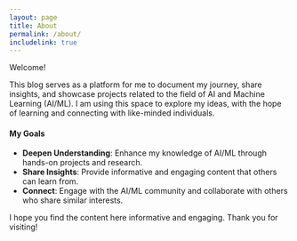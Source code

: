 ```yaml
---
layout: page
title: About
permalink: /about/
includelink: true
---
```


Welcome!

This blog serves as a platform for me to document my journey, share insights, and showcase projects related to the field of AI and Machine Learning (AI/ML). I am using this space to explore my ideas, with the hope of learning and connecting with like-minded individuals.

#### My Goals

- **Deepen Understanding**: Enhance my knowledge of AI/ML through hands-on projects and research.
- **Share Insights**: Provide informative and engaging content that others can learn from.
- **Connect**: Engage with the AI/ML community and collaborate with others who share similar interests.

I hope you find the content here informative and engaging. Thank you for visiting!

